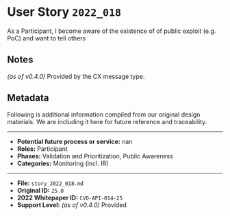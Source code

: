 
# User Story `2022_018` #

<!-- story-start -->As a Participant, I become aware of the existence of of public exploit (e.g. PoC) and want to tell others<!-- story-end -->

## Notes ##

*(as of v0.4.0)*
Provided by the CX message type.


## Metadata ##

Following is additional information compiled from our original design materials.
We are including it here for future reference and traceability.

---

- **Potential future process or service:** nan
- **Roles:** Participant
- **Phases:** Validation and Prioritization, Public Awareness
- **Categories:** Monitoring (incl. IR)

---

- **File:** `story_2022_018.md`
- **Original ID:** `25.0`
- **2022 Whitepaper ID:** `CVD-API-014-25`
- **Support Level:** *(as of v0.4.0)* Provided
